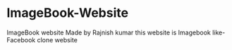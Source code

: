 # ImageBook-Website
ImageBook website Made by Rajnish kumar this website is Imagebook like- Facebook clone website
